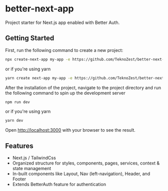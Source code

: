 # better-next-app

Project starter for Next.js app enabled with Better Auth.

## Getting Started

First, run the following command to create a new project:

```bash
npx create-next-app my-app -e https://github.com/TeknoZest/better-next-app
```

or if you're using yarn

```bash
yarn create next-app my-app -e https://github.com/TeknoZest/better-next-app
```

After the installation of the project, navigate to the project directory and run the following command to spin up the development server

```bash
npm run dev
```

or if you're using yarn

```bash
yarn dev
```

Open [http://localhost:3000](http://localhost:3000) with your browser to see the result.

## Features

- Next.js / TailwindCss
- Organized structure for styles, components, pages, services, context & state management
- In-built components like Layout, Nav (left-navigation), Header, and Footer
- Extends BetterAuth feature for authentication